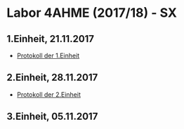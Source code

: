 # Labor 4AHME (2017/18) - SX
## 1.Einheit, 21.11.2017   
* [Protokoll der 1.Einheit](https://github.com/HTLMechatronics/m14-la1-sx/blob/suspam14/suspam14/Protokoll1.md)
## 2.Einheit, 28.11.2017  
* [Protokoll der 2.Einheit](https://github.com/HTLMechatronics/m14-la1-sx/blob/suspam14/suspam14/Protokoll2.md)  
## 3.Einheit, 05.11.2017   
